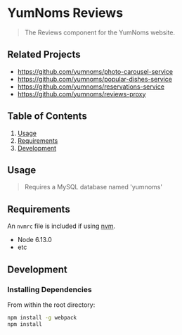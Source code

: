 # YumNoms Reviews

> The Reviews component for the YumNoms website.

## Related Projects

  - https://github.com/yumnoms/photo-carousel-service
  - https://github.com/yumnoms/popular-dishes-service
  - https://github.com/yumnoms/reservations-service
  - https://github.com/yumnoms/reviews-proxy

## Table of Contents

1. [Usage](#Usage)
1. [Requirements](#requirements)
1. [Development](#development)

## Usage

> Requires a MySQL database named 'yumnoms'

## Requirements

An `nvmrc` file is included if using [nvm](https://github.com/creationix/nvm).

- Node 6.13.0
- etc

## Development

### Installing Dependencies

From within the root directory:

```sh
npm install -g webpack
npm install
```
